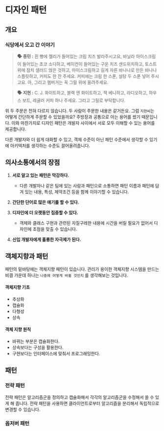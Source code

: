# 디자인 패턴

## 개요

### 식당에서 오고 간 이야기

> **🗣 종민 :** 흰 빵에 젤리가 들어있는 크림 치즈 발라주시고요, 바닐라 아이스크림이 들어있는 초코 소다하고, 베이컨이 들어있는 구운 치즈 샌드위치하고, 토스트 위에 참치 샐러드 얹은 것하고, 아이스크림하고 길게 자른 바나나로 만든 바나나 스플릿하고, 커피도 한 잔 주세요. 커피에는 크림 한 스푼, 설탕 두 스푼 넣어 주시고요. 아, 그리고 햄버거는 꼭 그릴 위에 올려주세요.

> **🗣 지현 :** C. J. 화이트하고, 블랙 앤 화이트하고, 잭 베니하고, 라디오하고, 하우스 보트, 레귤러 커피 하나 주세요. 그리고 그릴로 부탁합니다.

위 두 주문은 전혀 다르지 않습니다. 두 사람이 주문한 내용은 같거든요. 그럼 `지현씨`는 어떻게 간단하게 주문할 수 있었을까요? 주방장과 공통으로 아는 용어를 썼기 때문입니다. 이와 마찬가지로 디자인 패턴은 개발자 사이에서 서로 모두 이해할 수 있는 용어를 제공합니다. 

다른 개발자와 더 쉽게 대화할 수 있고, 객체 수준이 아닌 패턴 수준에서 생각할 수 있기에 아키텍처를 생각하는 수준도 끌어올려줍니다.



## 의사소통에서의 장점

1. **서로 알고 있는 패턴은 막강하다.**
   - 다른 개발자나 같은 팀에 있는 사람과 패턴으로 소통하면 패턴 이름과 패턴에 담겨 있는 내용, 특성, 제약조건 등을 함께 이야기할 수 있습니다.

2. **간단한 단어로 많은 얘기를 할 수 있다.**
3. **디자인에 더 오랫동안 집중할 수 있다.**
   - 객체와 클래스 구현과 관련된 자질구레한 내용에 시간을 버릴 필요가 없어서 디자인에 초점을 맞출 수 있습니다.
4. **신입 개발자에게 훌륭한 자극제가 된다.**



## 객체지향과 패턴

패턴의 밑바탕에는 객체지향 패턴이 있습니다. 관리가 용이한 객체지향 시스템을 만드는 비결 가운데 하나는 `나중에 어떻게 바뀔 것인지` 를 생각해보는 것입니다. 

#### **객체지향 기초**

- 추상화
- 캡슐화
- 다형성
- 상속

#### **객체 지향 원칙**

- 바뀌는 부분은 캡슐화한다.
- 상속보다는 구성을 활용한다.
- 구현보다는 인터페이스에 맞춰서 프로그래밍한다.



## 패턴

### 전략 패턴

전략 패턴은 알고리즘군을 정의하고 캡슐화해서 각각의 알고리즘군을 수정해서 쓸 수 있게 해 줍니다. 전략 패턴을 사용하면 클라이언트로부터 알고리즘을 분리해서 독립적으로 변경할 수 있습니다.



### 옵저버 패턴
